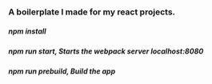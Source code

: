 ### A boilerplate I made for my react projects.


##### **npm install**
##### **npm run start**,  _Starts the webpack server_ localhost:8080
##### **npm run prebuild**, _Build the app_